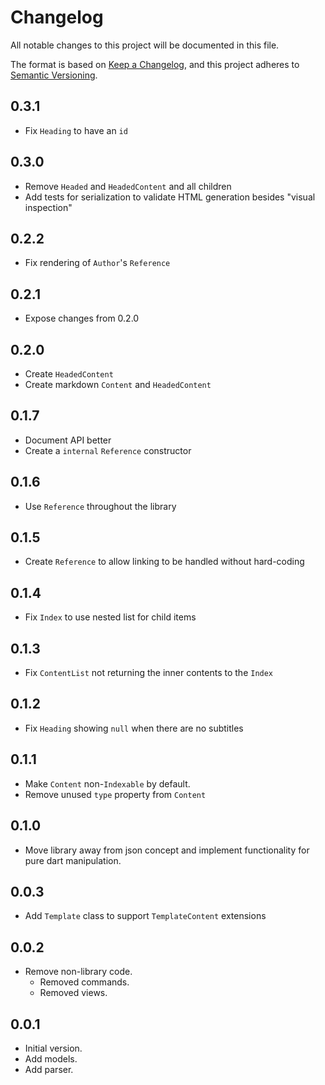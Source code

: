 # Changelog

All notable changes to this project will be documented in this file.

The format is based on [Keep a Changelog](https://keepachangelog.com/en/1.0.0/),
and this project adheres to [Semantic Versioning](https://semver.org/spec/v2.0.0.html).

<!-- TO-DO: Update releases with this format:
## [Unreleased]
### Added
### Changed
### Deprecated
### Removed
### Fixed
### Security -->

## 0.3.1

- Fix `Heading` to have an `id`

## 0.3.0

- Remove `Headed` and `HeadedContent` and all children
- Add tests for serialization to validate HTML generation besides "visual inspection"

## 0.2.2

- Fix rendering of `Author`'s `Reference`

## 0.2.1

- Expose changes from 0.2.0

## 0.2.0

- Create `HeadedContent`
- Create markdown `Content` and `HeadedContent`

## 0.1.7

- Document API better
- Create a `internal` `Reference` constructor

## 0.1.6

- Use `Reference` throughout the library

## 0.1.5

- Create `Reference` to allow linking to be handled without hard-coding

## 0.1.4

- Fix `Index` to use nested list for child items

## 0.1.3

- Fix `ContentList` not returning the inner contents to the `Index`
 
## 0.1.2

- Fix `Heading` showing `null` when there are no subtitles

## 0.1.1

- Make `Content` non-`Indexable` by default.
- Remove unused `type` property from `Content`

## 0.1.0

- Move library away from json concept and implement functionality for pure dart manipulation.

## 0.0.3

- Add `Template` class to support `TemplateContent` extensions

## 0.0.2

- Remove non-library code.
  - Removed commands.
  - Removed views.

## 0.0.1

- Initial version.
- Add models.
- Add parser.